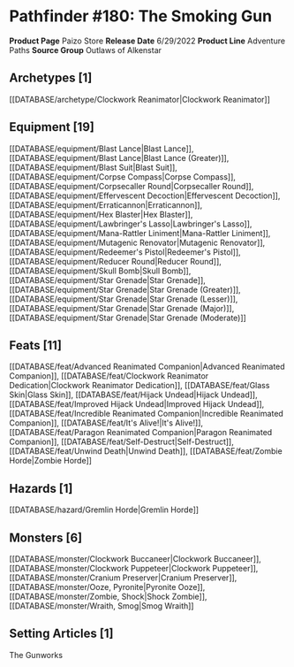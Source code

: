 ﻿---
id: '125'
name: Pathfinder 180. The Smoking Gun
rarity: Common
rus_type_level: null
source: null
trait: null
type: Source

---
# Pathfinder #180: The Smoking Gun

**Product Page** Paizo Store
**Release Date** 6/29/2022
**Product Line** Adventure Paths
**Source Group** Outlaws of Alkenstar

## Archetypes [1]

[[DATABASE/archetype/Clockwork Reanimator|Clockwork Reanimator]]

## Equipment [19]

[[DATABASE/equipment/Blast Lance|Blast Lance]], [[DATABASE/equipment/Blast Lance|Blast Lance (Greater)]], [[DATABASE/equipment/Blast Suit|Blast Suit]], [[DATABASE/equipment/Corpse Compass|Corpse Compass]], [[DATABASE/equipment/Corpsecaller Round|Corpsecaller Round]], [[DATABASE/equipment/Effervescent Decoction|Effervescent Decoction]], [[DATABASE/equipment/Erraticannon|Erraticannon]], [[DATABASE/equipment/Hex Blaster|Hex Blaster]], [[DATABASE/equipment/Lawbringer's Lasso|Lawbringer's Lasso]], [[DATABASE/equipment/Mana-Rattler Liniment|Mana-Rattler Liniment]], [[DATABASE/equipment/Mutagenic Renovator|Mutagenic Renovator]], [[DATABASE/equipment/Redeemer's Pistol|Redeemer's Pistol]], [[DATABASE/equipment/Reducer Round|Reducer Round]], [[DATABASE/equipment/Skull Bomb|Skull Bomb]], [[DATABASE/equipment/Star Grenade|Star Grenade]], [[DATABASE/equipment/Star Grenade|Star Grenade (Greater)]], [[DATABASE/equipment/Star Grenade|Star Grenade (Lesser)]], [[DATABASE/equipment/Star Grenade|Star Grenade (Major)]], [[DATABASE/equipment/Star Grenade|Star Grenade (Moderate)]]

## Feats [11]

[[DATABASE/feat/Advanced Reanimated Companion|Advanced Reanimated Companion]], [[DATABASE/feat/Clockwork Reanimator Dedication|Clockwork Reanimator Dedication]], [[DATABASE/feat/Glass Skin|Glass Skin]], [[DATABASE/feat/Hijack Undead|Hijack Undead]], [[DATABASE/feat/Improved Hijack Undead|Improved Hijack Undead]], [[DATABASE/feat/Incredible Reanimated Companion|Incredible Reanimated Companion]], [[DATABASE/feat/It's Alive!|It's Alive!]], [[DATABASE/feat/Paragon Reanimated Companion|Paragon Reanimated Companion]], [[DATABASE/feat/Self-Destruct|Self-Destruct]], [[DATABASE/feat/Unwind Death|Unwind Death]], [[DATABASE/feat/Zombie Horde|Zombie Horde]]

## Hazards [1]

[[DATABASE/hazard/Gremlin Horde|Gremlin Horde]]

## Monsters [6]

[[DATABASE/monster/Clockwork Buccaneer|Clockwork Buccaneer]], [[DATABASE/monster/Clockwork Puppeteer|Clockwork Puppeteer]], [[DATABASE/monster/Cranium Preserver|Cranium Preserver]], [[DATABASE/monster/Ooze, Pyronite|Pyronite Ooze]], [[DATABASE/monster/Zombie, Shock|Shock Zombie]], [[DATABASE/monster/Wraith, Smog|Smog Wraith]]

## Setting Articles [1]

The Gunworks
